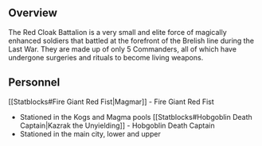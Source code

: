 
## Overview
The Red Cloak Battalion is a very small and elite force of magically enhanced soldiers that battled at the forefront of the Brelish line during the Last War. They are made up of only 5 Commanders, all of which have undergone surgeries and rituals to become living weapons.

## Personnel
[[Statblocks#Fire Giant Red Fist|Magmar]] - Fire Giant Red Fist
- Stationed in the Kogs and Magma pools
[[Statblocks#Hobgoblin Death Captain|Kazrak the Unyielding]] - Hobgoblin Death Captain
- Stationed in the main city, lower and upper
